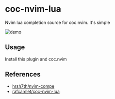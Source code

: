 # coc-nvim-lua

Nvim lua completion source for coc.nvim. It's simple

![demo](https://user-images.githubusercontent.com/47070852/125161464-2326af00-e1b5-11eb-87cd-e4715c7183b6.gif)

## Usage

Install this plugin and coc.nvim

## References

- [hrsh7th/nvim-compe](https://github.com/hrsh7th/nvim-compe)
- [rafcamlet/coc-nvim-lua](https://github.com/rafcamlet/coc-nvim-lua)
